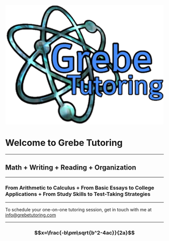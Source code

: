 ![logo](logo_noshadow.png)

# Welcome to Grebe Tutoring

---

## Math + Writing + Reading + Organization

---

### From Arithmetic to Calculus + From Basic Essays to College Applications + From Study Skills to Test-Taking Strategies

---

To schedule your one-on-one tutoring session, get in touch with me at [info@grebetutoring.com](mailto:info@grebetutoring.com)

---

### $$x=\frac{-b\pm\sqrt{b^2-4ac}}{2a}$$
